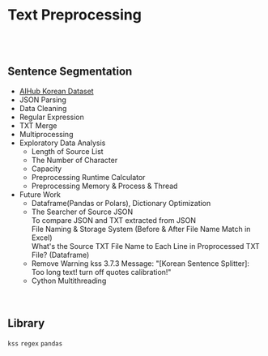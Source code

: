 # Text Preprocessing
<br/><br/>

## Sentence Segmentation

* [AIHub Korean Dataset](https://aihub.or.kr/aihubdata/data/list.do?pageIndex=1&currMenu=115&topMenu=100&dataSetSn=&srchdataClCode=DATACL001&srchOrder=&SrchdataClCode=DATACL002&searchKeyword=&srchDataRealmCode=REALM002&srchDataTy=DATA003)
* JSON Parsing
* Data Cleaning
* Regular Expression
* TXT Merge
* Multiprocessing
* Exploratory Data Analysis
  - Length of Source List
  - The Number of Character
  - Capacity
  - Preprocessing Runtime Calculator
  - Preprocessing Memory & Process & Thread
* Future Work
  - Dataframe(Pandas or Polars), Dictionary Optimization
  - The Searcher of Source JSON
<br>To compare JSON and TXT extracted from JSON
<br>File Naming & Storage System (Before & After File Name Match in Excel)
<br>What's the Source TXT File Name to Each Line in Proprocessed TXT File? (Dataframe)
  - Remove Warning kss 3.7.3 Message: "[Korean Sentence Splitter]: Too long text! turn off quotes calibration!"
  - Cython Multithreading
<br/><br/><br/>

## Library
`kss` `regex` `pandas`
<br/><br/><br/><br/><br/>

